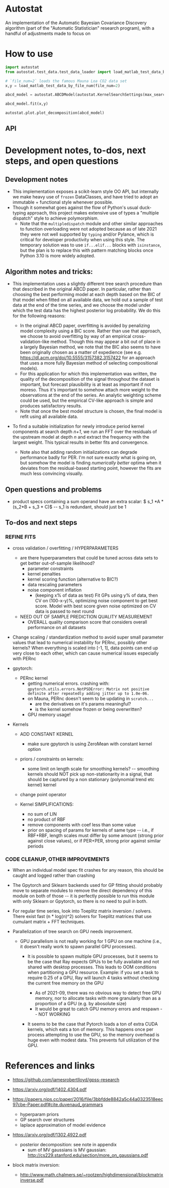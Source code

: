 # Autostat

An implementation of the Automatic Bayesian Covariance Discovery algorithm (part of the "Automatic Statistician" research program), with a handful of adjustments made to focus on

# How to use

```python
import autostat
from autostat.test_data.test_data_loader import load_matlab_test_data_by_file_num

# `file_num=2` loads the famous Mauna Loa CO2 data set
x,y = load_matlab_test_data_by_file_num(file_num=2)

abcd_model = autostat.ABCDModel(autostat.KernelSearchSettings(max_search_depth =5, num_cpus=8))

abcd_model.fit(x,y)

autostat.plot.plot_decomposition(abcd_model)


```

## API

# Development notes, to-dos, next steps, and open questions

## Development notes

- This implementation exposes a scikit-learn style OO API, but internally we make heavy use of `frozen` DataClasses, and have tried to adopt an immutable + functional style whenever possible.
- Though it somewhat goes against the flow of Python's usual duck-typing approach, this project makes extensive use of types a "multiple dispatch" style to achieve polymorphism.
  - Note that the `multipledispatch` module and other similar approaches to function overloading were not adopted because as of late 2021 they were not well supported by `typing` and/or Pylance, which is critical for developer productivity when using this style. The temporary solution was to use `if...elif...` blocks with `isinstance`, but the plan is to replace this with pattern matching blocks once Python 3.10 is more widely adopted.

## Algorithm notes and tricks:

- This implementation uses a slightly different tree search procedure than that described in the original ABCD paper. In particular, rather than choosing the best performing model at each depth based on the BIC of that model when fitted on all available data, we hold out a sample of test data at the end of the time series, and we choose the model under which the test data has the highest posterior log probability. We do this for the following reasons:

  - In the original ABCD paper, overfitting is avoided by penalizing model complexity using a BIC score. Rather than use that approach, we choose to avoid overfitting by way of an empirical cross-validation-like method. Though this may appear a bit out of place in a largely Bayesian method, we note that the BIC also seems to have been originally chosen as a matter of expedience (see e.g. https://dl.acm.org/doi/10.5555/3157382.3157422 for an approach that uses a more fully Bayesian method of selecting compositional models).
  - For this application for which this implementation was written, the quality of the decomposition of the signal throughout the dataset is important, but forecast plausibility is at least as important if not moreso. Thus it's important to somehow attach more weight to the observations at the end of the series. An analytic weighting scheme could be used, but the empirical CV-like approach is simple and produces satisfactory results.
  - Note that once the best model structure is chosen, the final model is refit using all available data.

- To find a suitable initialization for newly introduce period kernel components at search depth _n+1_, we run an FFT over the residuals of the upstream model at depth _n_ and extract the frequency with the largest weight. This typical results in better fits and convergence.
  - Note also that adding random initializations can degrade performance badly for PER. I'm not sure exactly what is going on, but somehow the model is finding _numerically better_ optima when it deviates from the residual-based starting point, however the fits are much less convincing visually.

## Open questions and problems

- product specs containing a sum operand have an extra scalar: $ s_1 \*A \* (s_2\*B + s_3 \* C)$ -- s_1 is redundant, should just be 1

## To-dos and next steps

### REFINE FITS

- cross validation / overfitting / HYPERPARAMETERS

  - are there hyperparameters that could be tuned across data sets to get better out-of-sample likelihood?
    - parameter constraints
    - kernel penalties
    - kernel scoring function (alternative to BIC?)
    - data rescaling parameters
    - noise component inflation
      - (keeping x% of data as test) Fit GPs using y% of data, then CV on (100-x-y)%, optimizing noise component to get best score. Model with best score given noise optimized on CV data is passed to next round
  - NEED OUT OF SAMPLE PREDICTION QUALITY MEASUREMENT
    - OVERALL quality comparison score that considers overall performance on all datasets

- Change scaling / standardization method to avoid super small parameter values that lead to numerical instability for PERnc, possibly other kernels? When everything is scaled into [-1, 1], data points can end up very close to each other, which can cause numerical issues especially with PERnc

- gpytorch:

  - PERnc kernel
    - getting numerical errors. crashing with: `gpytorch.utils.errors.NotPSDError: Matrix not positive definite after repeatedly adding jitter up to 1.0e-06.`
    - on Mauna, PERnc doesn't seem to be updating in `scratch...`
      - are the derivatives on it's params meaningful?
      - is the kernel somehow frozen or being overwritten?
    - GPU memory usage!

- Kernels

  - ADD CONSTANT KERNEL

    - make sure gpytorch is using ZeroMean with constant kernel option

  - priors / constraints on kernels:
    - some limit on length scale for smoothing kernels? -- smoothing kernels should NOT pick up non-stationarity in a signal, that should be captured by a non stationary (polynomial trend etc kernel) kernel
  - change point operator

  - Kernel SIMPLIFICATIONS:
    - no sum of LIN
    - no product of RBF
    - remove components with coef less than some value
    - prior on spacing of params for kernels of same type -- i.e., if RBF+RBF, length scales must differ by some amount (strong prior against close values), or if PER+PER, strong prior against similar periods

### CODE CLEANUP, OTHER IMPROVEMENTS

- When an individual model spec fit crashes for any reason, this should be caught and logged rather than crashing

- The Gpytorch and Sklearn backends used for GP fitting should probably move to separate modules to remove the direct dependency of this module on both of those -- it is perfectly possible to run this module with only Sklearn or Gpytorch, so there is no need to pull in both.

- For regular time series, look into Toeplitz matrix inversion / solvers. There exist fast (n \* log(n)^2) solvers for Toeplitz matrices that use cumulant matrix + FFT techniques.

- Parallelization of tree search on GPU needs improvement.

  - GPU parallelism is not really working for 1 GPU on one machine (i.e., it doesn't really work to spawn parallel GPU processes).

    - It is possible to spawn multiple GPU processes, but it seems to be the case that Ray expects GPUs to be fully available and not shared with desktop processes. This leads to OOM conditions when partitioning a GPU resource. Example: if you set a task to require 0.25 of a GPU, Ray will launch 4 tasks without checking the current free memory on the GPU

      - As of 2021-09, there was no obvious way to detect free GPU memory, nor to allocate tasks with more granularly than as a proportion of a GPU (e.g. by abosolute size)
      - It would be great to catch GPU memory errors and respawn -- NOT WORKING

    - It seems to be the case that Pytorch loads a ton of extra CUDA kernels, which eats a ton of memory. This happens once per process attempting to use the GPU, so the memory overhead is huge even with modest data. This prevents full utilization of the GPU.

# References and links

- https://github.com/jamesrobertlloyd/gpss-research
- https://arxiv.org/pdf/1402.4304.pdf
- https://papers.nips.cc/paper/2016/file/3bbfdde8842a5c44a0323518eec97cbe-Paper.pdf#cite.duvenaud_grammars
  - hyperparam priors
  - GP search over structures
  - laplace approximation of model evidence
- https://arxiv.org/pdf/1302.4922.pdf

  - posterior decomposition: see note in appendix
    - sum of MV gaussians is MV gaussian: http://cs229.stanford.edu/section/more_on_gaussians.pdf

- block matrix inversion:
  - http://www.math.chalmers.se/~rootzen/highdimensional/blockmatrixinverse.pdf
